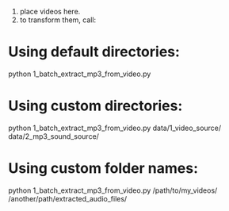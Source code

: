 1. place videos here.
2. to transform them, call:

# Using default directories:
python 1_batch_extract_mp3_from_video.py

# Using custom directories:
python 1_batch_extract_mp3_from_video.py data/1_video_source/ data/2_mp3_sound_source/

# Using custom folder names:
python 1_batch_extract_mp3_from_video.py /path/to/my_videos/ /another/path/extracted_audio_files/